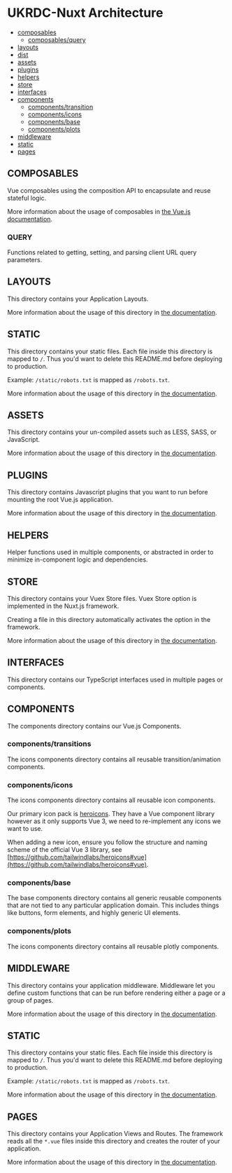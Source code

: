 # UKRDC-Nuxt Architecture

- [composables](#composables)
  - [composables/query](#composables-query)
- [layouts](#layouts)
- [dist](#dist)
- [assets](#assets)
- [plugins](#plugins)
- [helpers](#helpers)
- [store](#store)
- [interfaces](#interfaces)
- [components](#components)
  - [components/transition](#components-transition)
  - [components/icons](#components-icons)
  - [components/base](#components-base)
  - [components/plots](#components-plots)
- [middleware](#middleware)
- [static](#static)
- [pages](#pages)

<a name="composables"></a>

## COMPOSABLES

Vue composables using the composition API to encapsulate and reuse stateful logic.

More information about the usage of composables in [the Vue.js documentation](https://vuejs.org/guide/reusability/composables.html#conventions-and-best-practices).

<a name="composables-query"></a>

### QUERY

Functions related to getting, setting, and parsing client URL query parameters.

<a name="layouts"></a>

## LAYOUTS

This directory contains your Application Layouts.

More information about the usage of this directory in [the documentation](https://nuxtjs.org/guide/views#layouts).

<a name="dist"></a>

## STATIC

This directory contains your static files.
Each file inside this directory is mapped to `/`.
Thus you'd want to delete this README.md before deploying to production.

Example: `/static/robots.txt` is mapped as `/robots.txt`.

More information about the usage of this directory in [the documentation](https://nuxtjs.org/guide/assets#static).

<a name="assets"></a>

## ASSETS

This directory contains your un-compiled assets such as LESS, SASS, or JavaScript.

More information about the usage of this directory in [the documentation](https://nuxtjs.org/guide/assets#webpacked).

<a name="plugins"></a>

## PLUGINS

This directory contains Javascript plugins that you want to run before mounting the root Vue.js application.

More information about the usage of this directory in [the documentation](https://nuxtjs.org/guide/plugins).

<a name="helpers"></a>

## HELPERS

Helper functions used in multiple components, or abstracted in order to minimize in-component logic and dependencies.

<a name="store"></a>

## STORE

This directory contains your Vuex Store files.
Vuex Store option is implemented in the Nuxt.js framework.

Creating a file in this directory automatically activates the option in the framework.

More information about the usage of this directory in [the documentation](https://nuxtjs.org/guide/vuex-store).

<a name="interfaces"></a>

## INTERFACES

This directory contains our TypeScript interfaces used in multiple pages or components.

<a name="components"></a>

## COMPONENTS

The components directory contains our Vue.js Components.

<a name="components-transition"></a>

### components/transitions

The icons components directory contains all reusable transition/animation components.

<a name="components-icons"></a>

### components/icons

The icons components directory contains all reusable icon components.

Our primary icon pack is [heroicons](https://heroicons.com/). They have a Vue component library however as it only supports Vue 3, we need to re-implement any icons we want to use.

When adding a new icon, ensure you follow the structure and naming scheme of the official Vue 3 library, see [https://github.com/tailwindlabs/heroicons#vue](https://github.com/tailwindlabs/heroicons#vue).

<a name="components-base"></a>

### components/base

The base components directory contains all generic reusable components that are not tied to any particular application domain. This includes things like buttons, form elements, and highly generic UI elements.

<a name="components-plots"></a>

### components/plots

The icons components directory contains all reusable plotly components.

<a name="middleware"></a>

## MIDDLEWARE

This directory contains your application middleware.
Middleware let you define custom functions that can be run before rendering either a page or a group of pages.

More information about the usage of this directory in [the documentation](https://nuxtjs.org/guide/routing#middleware).

<a name="static"></a>

## STATIC

This directory contains your static files.
Each file inside this directory is mapped to `/`.
Thus you'd want to delete this README.md before deploying to production.

Example: `/static/robots.txt` is mapped as `/robots.txt`.

More information about the usage of this directory in [the documentation](https://nuxtjs.org/guide/assets#static).

<a name="pages"></a>

## PAGES

This directory contains your Application Views and Routes.
The framework reads all the `*.vue` files inside this directory and creates the router of your application.

More information about the usage of this directory in [the documentation](https://nuxtjs.org/guide/routing).
